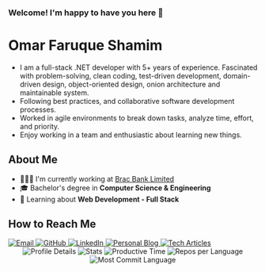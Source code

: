 
### Welcome! I'm happy to have you here 👋
# Omar Faruque Shamim
- I am a full-stack .NET developer with 5+ years of experience. Fascinated with problem-solving, clean coding, test-driven development, domain-driven design, object-oriented design, onion architecture and maintainable system.
- Following best practices, and collaborative software development processes. 
- Worked in agile environments to break down tasks, analyze time, effort, and priority. 
- Enjoy working in a team and enthusiastic about learning new things.

## About Me
- 👨🏽‍💻 I'm currently working at [Brac Bank Limited](https://www.bracbank.com/en/)
- 🎓 Bachelor's degree in **Computer Science & Engineering**
- 🌱 Learning about **Web Development - Full Stack**

## How to Reach Me  
<a href="mailto:omarfaruque94bd@gmail.com">
  <img src="https://img.shields.io/badge/Email-omarfaruque94bd@gmail.com-orangered?style=flat-square&logo=gmail" alt="Email">
</a> 
<a href="https://github.com/mofshamim">
  <img src="https://img.shields.io/badge/GitHub-mofshamim-black?style=flat-square&logo=GitHub" alt="GitHub">
</a> 
<a href="https://www.linkedin.com/in/mofshamim/">
  <img src="https://img.shields.io/badge/LinkedIn-mofshamim-blue?style=flat-square&logo=LinkedIn" alt="LinkedIn">
</a> 
<a href="https://mofshamim.github.io/">
  <img src="https://img.shields.io/badge/Personal%20Blog-mofshamim.github.io-informational?style=flat-square&logo=githubpages" alt="Personal Blog">
</a> 
<a href="https://dev.to/mofshamim">
  <img src="https://img.shields.io/badge/Tech%20Articles-dev.to/mofshamim-lightgrey?style=flat-square&logo=dev.to" alt="Tech Articles">
</a>

<!-- Stats Section -->
<div id="stats-section" align="center">
  <img src="https://github-profile-summary-cards.vercel.app/api/cards/profile-details?username=mofshamim&theme=vue" alt="Profile Details">
  <img src="https://github-profile-summary-cards.vercel.app/api/cards/stats?username=mofshamim&theme=vue" alt="Stats">
  <img src="https://github-profile-summary-cards.vercel.app/api/cards/productive-time?username=mofshamim&theme=vue&utcOffset=6" alt="Productive Time">
  <img src="https://github-profile-summary-cards.vercel.app/api/cards/repos-per-language?username=mofshamim&theme=vue" alt="Repos per Language">
  <img src="https://github-profile-summary-cards.vercel.app/api/cards/most-commit-language?username=mofshamim&theme=vue" alt="Most Commit Language">
</div>
